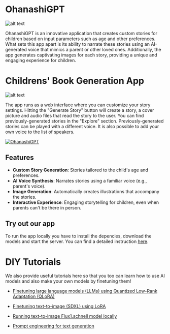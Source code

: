 # OhanashiGPT

![alt text](/built/image/The_Golden_Dragons_Ancient_Secret_Revealed.jpg "Title")

OhanashiGPT is an innovative application that creates custom stories for children based on input parameters such as age and other preferences. What sets this app apart is its ability to narrate these stories using an AI-generated voice that mimics a parent or other loved ones. Additionally, the app generates captivating images for each story, providing a unique and engaging experience for children.


# Childrens' Book Generation App

![alt text](/built/image/screenshot.png "Title")

The app runs as a web interface where you can customize your story settings. Hitting the "Generate Story" button will create a story, a cover picture and audio files that read the story to the user. You can find previously-generated stories in the "Explore" section. Previously-generated stories can be played with a different voice. It is also possible to add your own voice to the list of speakers.  

[![OhanashiGPT](https://github.com/merekat/children-stories/blob/main/thumbnail_youtube.png)](https://www.youtube.com/watch?v=7BPh6-8ra6Q)

## Features

- **Custom Story Generation**: Stories tailored to the child's age and preferences.
- **AI Voice Synthesis**: Narrates stories using a familiar voice (e.g., parent's voice).
- **Image Generation**: Automatically creates illustrations that accompany the stories.
- **Interactive Experience**: Engaging storytelling for children, even when parents can't be there in person.

## Try out our app  
To run the app locally you have to install the depencies, download the models and start the server. You can find a detailed instruction [here](./app_instruction.md).



# DIY Tutorials
We also provide useful tutorials here so that you too can learn how to use AI models and also make your own models by finetuning them!

- [Finetuning large language models (LLMs) using Quantized Low-Rank Adaptation (QLoRA)](./finetuning/LLM_QLoRA)

- [Finetuning text-to-image (SDXL) using LoRA](./text-to-image/sd_xl/SDXL_LoRA_colab.ipynb)

- [Running text-to-image Flux1.schnell model locally](./text-to-image/flux1.schnell/DIY_text-to-image_flux1.schnell.ipynb)

- [Prompt engineering for text generation](./text-gen/Prompting_text_generation.ipynb) 

